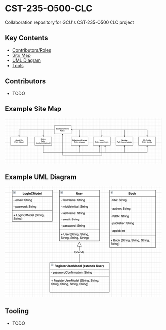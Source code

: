 # CST-235-O500-CLC

Collaboration repository for GCU's CST-235-O500 CLC project

## Key Contents

- [Contributors/Roles](#contributors)
- [Site Map](#site-map)
- [UML Diagram](#uml-diagram)
- [Tools](#tooling)

## Contributors

- TODO

## Example Site Map

![Alt text](Milestone_Example/CLCSiteMap.png?raw=true 'Site Map Example')

## Example UML Diagram

![Alt text](Milestone_Example/UML_Model_Diagrams.png?raw=true 'UML Diagram Example')

## Tooling

- TODO
